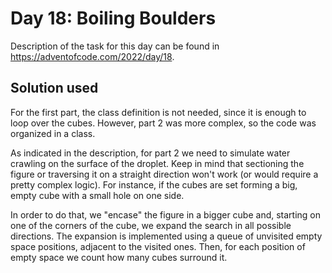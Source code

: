 # Day 18: Boiling Boulders

Description of the task for this day can be found in https://adventofcode.com/2022/day/18.

## Solution used

For the first part, the class definition is not needed, since it is enough to loop over the cubes. However, part 2 was more complex, so the code was organized in a class. 

As indicated in the description, for part 2 we need to simulate water crawling on the surface of the droplet. Keep in mind that sectioning the figure or traversing it on a straight direction won't work (or would require a pretty complex logic). For instance, if the cubes are set forming a big, empty cube with a small hole on one side.

In order to do that, we "encase" the figure in a bigger cube and, starting on one of the corners of the cube, we expand the search in all possible directions. The expansion is implemented using a queue of unvisited empty space positions, adjacent to the visited ones. Then, for each position of empty space we count how many cubes surround it. 